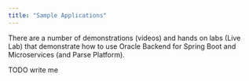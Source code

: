 ```yaml
---
title: "Sample Applications"
---
```


There are a number of demonstrations (videos) and hands on labs (Live Lab) that demonstrate how to use Oracle Backend for Spring Boot and Microservices
(and Parse Platform).

TODO write me

